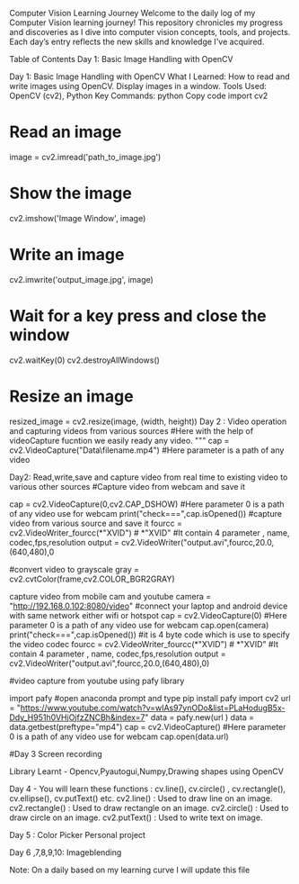 Computer Vision Learning Journey
Welcome to the daily log of my Computer Vision learning journey! This repository chronicles my progress and discoveries as I dive into computer vision concepts, tools, and projects. Each day’s entry reflects the new skills and knowledge I've acquired.

Table of Contents
Day 1: Basic Image Handling with OpenCV



Day 1: Basic Image Handling with OpenCV
What I Learned:
How to read and write images using OpenCV.
Display images in a window.
Tools Used: OpenCV (cv2), Python
Key Commands:
python
Copy code
import cv2

# Read an image
image = cv2.imread('path_to_image.jpg')

# Show the image
cv2.imshow('Image Window', image)

# Write an image
cv2.imwrite('output_image.jpg', image)

# Wait for a key press and close the window
cv2.waitKey(0)
cv2.destroyAllWindows()

# Resize an image
resized_image = cv2.resize(image, (width, height))
Day 2 : Video operation and capturing videos from various sources
#Here with the help of videoCapture fucntion we easily ready any video.
"""
cap = cv2.VideoCapture("Data\\filename.mp4")   #Here parameter is a path of any video

Day2: Read,write,save and capture video from real time to existing video to various other sources
#Capture  video from webcam and save it

cap = cv2.VideoCapture(0,cv2.CAP_DSHOW)   #Here parameter 0 is a path of any video use for webcam
print("check===",cap.isOpened())
#capture video from various source and save it
fourcc = cv2.VideoWriter_fourcc(*"XVID")  # *"XVID"
#It contain 4 parameter , name, codec,fps,resolution
output = cv2.VideoWriter("output.avi",fourcc,20.0,(640,480),0

#convert video to grayscale
 gray  = cv2.cvtColor(frame,cv2.COLOR_BGR2GRAY)

 capture video from mobile cam and youtube
 camera = "http://192.168.0.102:8080/video"
#connect your laptop and android device with same network either wifi or hotspot
cap = cv2.VideoCapture(0)   #Here parameter 0 is a path of any video use for webcam
cap.open(camera)
print("check===",cap.isOpened())
#it is 4 byte code which is use to specify the video codec
fourcc = cv2.VideoWriter_fourcc(*"XVID")  # *"XVID"
#It contain 4 parameter , name, codec,fps,resolution
output = cv2.VideoWriter("output.avi",fourcc,20.0,(640,480),0)

#video capture from youtube using pafy library

import pafy      #open anaconda prompt and type pip install pafy
import cv2
url = "https://www.youtube.com/watch?v=wIAs97ynODo&list=PLaHodugB5x-Ddy_H951h0VHjOjfzZNCBh&index=7"
data = pafy.new(url )
data = data.getbest(preftype="mp4")
cap = cv2.VideoCapture()   #Here parameter 0 is a path of any video use for webcam
cap.open(data.url)

#Day 3 Screen recording

Library Learnt - Opencv,Pyautogui,Numpy,Drawing shapes using OpenCV

Day 4 - 
You will learn these functions : cv.line(), cv.circle() , cv.rectangle(), cv.ellipse(), cv.putText() etc.
cv2.line() : Used to draw line on an image.
cv2.rectangle() : Used to draw rectangle on an image.
cv2.circle() : Used to draw circle on an image.
cv2.putText() : Used to write text on image.

Day 5 : Color Picker Personal project

Day 6 ,7,8,9,10: Imageblending



 

Note: On a daily based on my learning curve I will update this file

